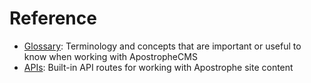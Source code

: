 # Reference

- [Glossary](glossary/): Terminology and concepts that are important or useful to know when working with ApostropheCMS
- [APIs](api/): Built-in API routes for working with Apostrophe site content
